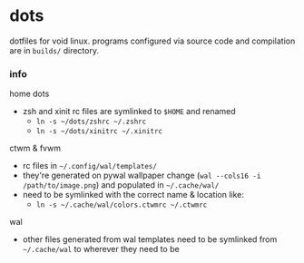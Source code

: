 # dots

dotfiles for void linux. programs configured via source code and compilation are in `builds/` directory.

### info

home dots
- zsh and xinit rc files are symlinked to `$HOME` and renamed
    - `ln -s ~/dots/zshrc ~/.zshrc`
    - `ln -s ~/dots/xinitrc ~/.xinitrc`

ctwm & fvwm
- rc files in `~/.config/wal/templates/`
- they're generated on pywal wallpaper change (`wal --cols16 -i /path/to/image.png`) and populated in `~/.cache/wal/`
- need to be symlinked with the correct name & location like:
    - `ln -s ~/.cache/wal/colors.ctwmrc ~/.ctwmrc`

wal
- other files generated from wal templates need to be symlinked from `~/.cache/wal` to wherever they need to be
